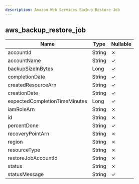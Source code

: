 ```yaml
---
description: Amazon Web Services Backup Restore Job
---
```

aws_backup_restore_job
----------------------

| **Name**                      | **Type** | **Nullable** |
| ----------------------------- | -------- | ------------ |
| accountId                     | String   | &cross;      |
| accountName                   | String   | &check;      |
| backupSizeInBytes             | Long     | &check;      |
| completionDate                | String   | &check;      |
| createdResourceArn            | String   | &check;      |
| creationDate                  | String   | &check;      |
| expectedCompletionTimeMinutes | Long     | &check;      |
| iamRoleArn                    | String   | &cross;      |
| id                            | String   | &cross;      |
| percentDone                   | String   | &check;      |
| recoveryPointArn              | String   | &cross;      |
| region                        | String   | &cross;      |
| resourceType                  | String   | &cross;      |
| restoreJobAccountId           | String   | &cross;      |
| status                        | String   | &cross;      |
| statusMessage                 | String   | &check;      |
